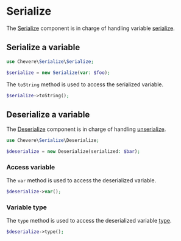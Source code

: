 # Serialize

The [Serialize](../reference/Chevere/Components/Serialize/Serialize.md) component is in charge of handling variable [serialize](https://www.php.net/serialize).

## Serialize a variable

```php
use Chevere\Serialize\Serialize;

$serialize = new Serialize(var: $foo);
```

The `toString` method is used to access the serialized variable.

```php
$serialize->toString();
```

## Deserialize a variable

The [Deserialize](../reference/Chevere/Components/Serialize/Deserialize.md) component is in charge of handling [unserialize](https://www.php.net/unserialize).

```php
use Chevere\Serialize\Deserialize;

$deserialize = new Deserialize(serialized: $bar);
```

### Access variable

The `var` method is used to access the deserialized variable.

```php
$deserialize->var();
```

### Variable type

The `type` method is used to access the deserialized variable [type](Type.md).

```php
$deserialize->type();
```
